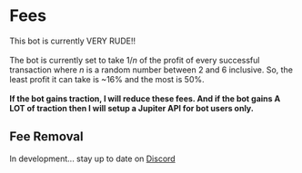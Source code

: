 # Fees

This bot is currently VERY RUDE!!\
\
The bot is currently set to take 1/_n_ of the profit of every successful transaction where _n_ is a random number between 2 and 6 inclusive. So, the least profit it can take is \~16% and the most is 50%.\
\
**If the bot gains traction, I will reduce these fees. And if the bot gains A LOT of traction then I will setup a Jupiter API for bot users only.**

## Fee Removal

In development... stay up to date on [Discord](https://discord.gg/bKxjJ6YJrf)

##
